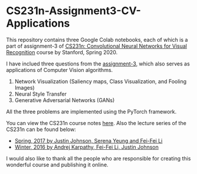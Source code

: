 # CS231n-Assignment3-CV-Applications
This repository contains three Google Colab notebooks, each of which is a part of assignment-3 of [CS231n: Convolutional Neural Networks for Visual Recognition](http://cs231n.stanford.edu/) course by Stanford, Spring 2020.

I have inclued three questions from the [assignment-3](https://cs231n.github.io/assignments2020/assignment3/), which also serves as applications of Computer Vision algorithms.

1. Network Visualization (Saliency maps, Class Visualization, and Fooling Images)
2. Neural Style Transfer
3. Generative Adversarial Networks (GANs)

All the three problems are implemented using the PyTorch framework.

You can view the CS231n course notes [here](https://cs231n.github.io/). 
Also the lecture series of the CS231n can be found below: 

* [Spring, 2017 by Justin Johnson, Serena Yeung and Fei-Fei Li](https://www.youtube.com/playlist?list=PL3FW7Lu3i5JvHM8ljYj-zLfQRF3EO8sYv)
* [Winter, 2016 by Andrej Karpathy, Fei-Fei Li, Justin Johnson](https://www.youtube.com/playlist?list=PLkt2uSq6rBVctENoVBg1TpCC7OQi31AlC)

I would also like to thank all the people who are responsible for creating this wonderful course and publishing it online. 
